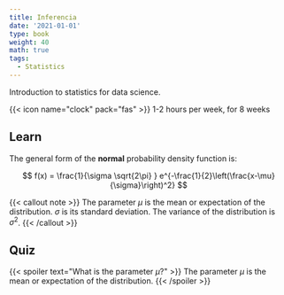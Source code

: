 ```yaml
---
title: Inferencia
date: '2021-01-01'
type: book
weight: 40
math: true
tags:
  - Statistics
---
```


Introduction to statistics for data science.

<!--more-->

{{< icon name="clock" pack="fas" >}} 1-2 hours per week, for 8 weeks

## Learn

The general form of the **normal** probability density function is:

$$
f(x) = \frac{1}{\sigma \sqrt{2\pi} } e^{-\frac{1}{2}\left(\frac{x-\mu}{\sigma}\right)^2}
$$

{{< callout note >}}
The parameter $\mu$ is the mean or expectation of the distribution.
$\sigma$ is its standard deviation.
The variance of the distribution is $\sigma^{2}$.
{{< /callout >}}

## Quiz

{{< spoiler text="What is the parameter $\mu$?" >}}
The parameter $\mu$ is the mean or expectation of the distribution.
{{< /spoiler >}}
